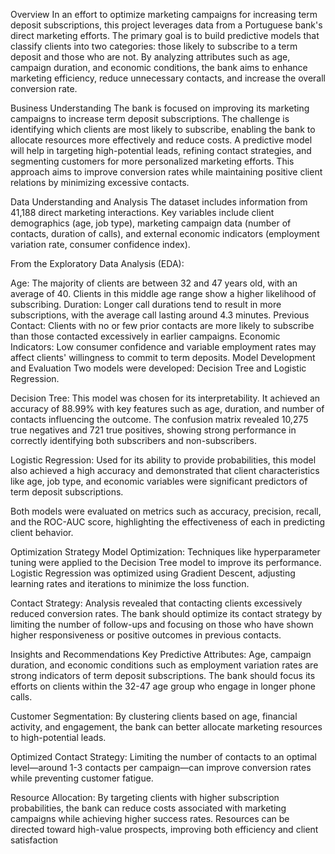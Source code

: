 Overview
In an effort to optimize marketing campaigns for increasing term deposit subscriptions, this project leverages data from a Portuguese bank's direct marketing efforts. The primary goal is to build predictive models that classify clients into two categories: those likely to subscribe to a term deposit and those who are not. By analyzing attributes such as age, campaign duration, and economic conditions, the bank aims to enhance marketing efficiency, reduce unnecessary contacts, and increase the overall conversion rate.

Business Understanding
The bank is focused on improving its marketing campaigns to increase term deposit subscriptions. The challenge is identifying which clients are most likely to subscribe, enabling the bank to allocate resources more effectively and reduce costs. A predictive model will help in targeting high-potential leads, refining contact strategies, and segmenting customers for more personalized marketing efforts. This approach aims to improve conversion rates while maintaining positive client relations by minimizing excessive contacts.

Data Understanding and Analysis
The dataset includes information from 41,188 direct marketing interactions. Key variables include client demographics (age, job type), marketing campaign data (number of contacts, duration of calls), and external economic indicators (employment variation rate, consumer confidence index).

From the Exploratory Data Analysis (EDA):

Age: The majority of clients are between 32 and 47 years old, with an average of 40. Clients in this middle age range show a higher likelihood of subscribing.
Duration: Longer call durations tend to result in more subscriptions, with the average call lasting around 4.3 minutes.
Previous Contact: Clients with no or few prior contacts are more likely to subscribe than those contacted excessively in earlier campaigns.
Economic Indicators: Low consumer confidence and variable employment rates may affect clients' willingness to commit to term deposits.
Model Development and Evaluation
Two models were developed: Decision Tree and Logistic Regression.

Decision Tree: This model was chosen for its interpretability. It achieved an accuracy of 88.99% with key features such as age, duration, and number of contacts influencing the outcome. The confusion matrix revealed 10,275 true negatives and 721 true positives, showing strong performance in correctly identifying both subscribers and non-subscribers.

Logistic Regression: Used for its ability to provide probabilities, this model also achieved a high accuracy and demonstrated that client characteristics like age, job type, and economic variables were significant predictors of term deposit subscriptions.

Both models were evaluated on metrics such as accuracy, precision, recall, and the ROC-AUC score, highlighting the effectiveness of each in predicting client behavior.

Optimization Strategy
Model Optimization: Techniques like hyperparameter tuning were applied to the Decision Tree model to improve its performance. Logistic Regression was optimized using Gradient Descent, adjusting learning rates and iterations to minimize the loss function.

Contact Strategy: Analysis revealed that contacting clients excessively reduced conversion rates. The bank should optimize its contact strategy by limiting the number of follow-ups and focusing on those who have shown higher responsiveness or positive outcomes in previous contacts.

Insights and Recommendations
Key Predictive Attributes: Age, campaign duration, and economic conditions such as employment variation rates are strong indicators of term deposit subscriptions. The bank should focus its efforts on clients within the 32-47 age group who engage in longer phone calls.

Customer Segmentation: By clustering clients based on age, financial activity, and engagement, the bank can better allocate marketing resources to high-potential leads.

Optimized Contact Strategy: Limiting the number of contacts to an optimal level—around 1-3 contacts per campaign—can improve conversion rates while preventing customer fatigue.

Resource Allocation: By targeting clients with higher subscription probabilities, the bank can reduce costs associated with marketing campaigns while achieving higher success rates. Resources can be directed toward high-value prospects, improving both efficiency and client satisfaction
